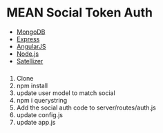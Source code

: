 # MEAN Social Token Auth

- [MongoDB](http://www.mongodb.org/)
- [Express](http://expressjs.com/)
- [AngularJS](https://angularjs.org/)
- [Node.js](http://nodejs.org)
- [Satellizer](https://github.com/sahat/satellizer)


###

1. Clone
1. npm install
1. update user model to match social
1. npm i querystring
1. Add the social auth code to server/routes/auth.js
1. update config.js
1. update app.js
